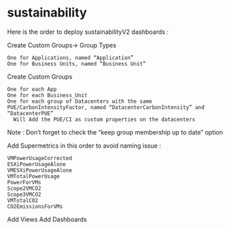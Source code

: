 # sustainability

Here is the order to deploy sustainabilityV2 dashboards : 

Create Custom Groups-> Group Types

    One for Applications, named “Application”
    One for Business Units, named “Business Unit”
Create Custom Groups

    One for each App
    One for each Business_Unit
    One for each group of Datacenters with the same PUE/CarbonIntensityFactor, named “DatacenterCarbonIntensity” and “DatacenterPUE”
      Will Add the PUE/CI as custom properties on the datacenters
  Note : Don’t forget to check the “keep group membership up to date” option

Add Supermetrics in this order to avoid naming issue : 

    VMPowerUsageCorrected
    ESXiPowerUsageAlone
    VMESXiPowerUsageAlone
    VMTotalPowerUsage
    PowerForVMs
    Scope2VMCO2
    Scope3VMCO2
    VMTotalCO2
    CO2EmissionsForVMs

Add Views
Add Dashboards
